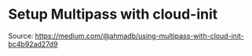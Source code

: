# Setup Multipass with cloud-init

Source:
https://medium.com/@ahmadb/using-multipass-with-cloud-init-bc4b92ad27d9

